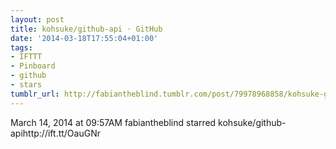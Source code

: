 ```yaml
---
layout: post
title: kohsuke/github-api · GitHub
date: '2014-03-18T17:55:04+01:00'
tags:
- IFTTT
- Pinboard
- github
- stars
tumblr_url: http://fabiantheblind.tumblr.com/post/79978968858/kohsuke-github-api-github
---
```

March 14, 2014 at 09:57AM
fabiantheblind starred kohsuke/github-apihttp://ift.tt/OauGNr
